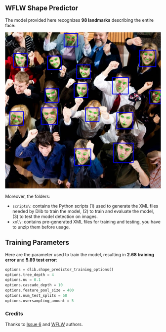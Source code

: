 
## WFLW Shape Predictor
The model provided here recognizes **98 landmarks** describing the entire face: 

 ![example detections](./example.jpg)

Moreover, the folders:

* `scripts\`: contains the Python scripts (1) used to generate the XML files needed by Dlib to train the model, (2) to train and evaluate the model, (3) to test the model detection on images.
* `xml\`: contains pre-generated XML files for training and testing, you have to unzip them before usage.

## Training Parameters

Here are the parameter used to train the model, resulting in **2.68 training error** and **5.89 test error**:

```python
options = dlib.shape_predictor_training_options()
options.tree_depth = 4
options.nu = 0.1
options.cascade_depth = 10
options.feature_pool_size = 400
options.num_test_splits = 50
options.oversampling_amount = 5
```

### Credits

Thanks to [Issue 6](https://github.com/Luca96/dlib-minified-models/issues/6) and [WFLW](https://wywu.github.io/projects/LAB/WFLW.html) authors.

